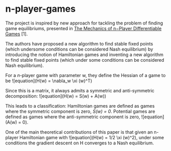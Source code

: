 # n-player-games

The project is inspired by new approach for tackling the problem of finding game equilibriums, presented in [The Mechanics of n−Player Differentiable Games](https://arxiv.org/pdf/1802.05642.pdf) [1].  

The authors have proposed a new algorithm to find stable fixed points (which undersome conditions can be considered Nash equilibrium) by introducing the notion of Hamiltonian games and inventing a new algorithm to find stable fixed points (which under some conditions can be considered Nash equilibrium).

For a $n$-player game with parameter w, they define the Hessian of a game to be 
![equation](H(w) = \nabla_w \xi (w)^T)

Since this is a matrix, it always admits a symmetric and anti-symmetric decomposition: 
![equation](H(w) = S(w) + A(w))

This leads to a classification: Hamiltonian games are defined as games where the symmetric component is zero, *S(w) = 0*. Potential games are defined as games where the anti-symmetric component is zero, ![equation](A(w) = 0). 

One of the main theoretical contributions of this paper is that given an n-player Hamiltonian game with ![equation](H(w) = 1/2 \xi (w)^2), under some conditions the gradient descent on H converges to a Nash equilibrium.


